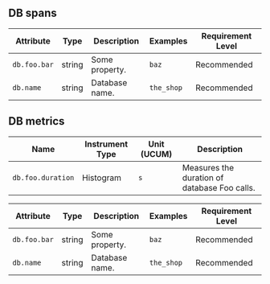 ## DB spans

<!-- semconv database.foo.span(full) -->
| Attribute  | Type | Description  | Examples  | Requirement Level |
|---|---|---|---|---|
| `db.foo.bar` | string | Some property. | `baz` | Recommended |
| `db.name` | string | Database name. | `the_shop` | Recommended |
<!-- endsemconv -->

## DB metrics

<!-- semconv database.foo.duration.metric(metric_table) -->
| Name     | Instrument Type | Unit (UCUM) | Description    |
| -------- | --------------- | ----------- | -------------- |
| `db.foo.duration` | Histogram | `s` | Measures the duration of database Foo calls. |
<!-- endsemconv -->

<!-- semconv database.foo.duration.metric(full) -->
| Attribute  | Type | Description  | Examples  | Requirement Level |
|---|---|---|---|---|
| `db.foo.bar` | string | Some property. | `baz` | Recommended |
| `db.name` | string | Database name. | `the_shop` | Recommended |
<!-- endsemconv -->
